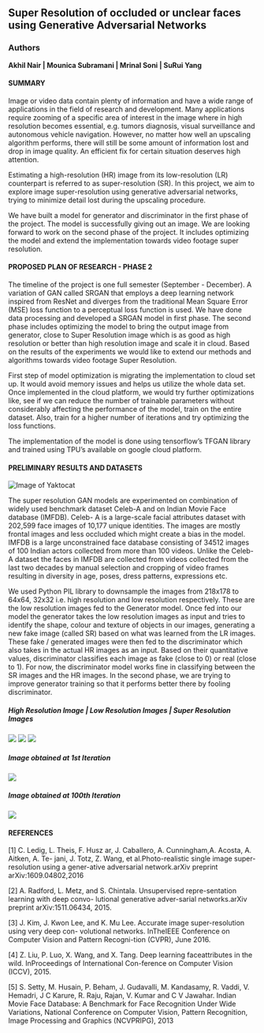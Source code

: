 ## Super Resolution of occluded or unclear faces using Generative Adversarial Networks

### Authors
**Akhil Nair | Mounica Subramani | Mrinal Soni | SuRui Yang**

#### SUMMARY

Image or video data contain plenty of information and have a wide range of applications in the field of research and development. Many applications require zooming of a specific area of interest in the image where in high resolution becomes essential, e.g.  tumors diagnosis, visual surveillance and autonomous vehicle navigation.   However,  no matter how well an upscaling algorithm performs, there will still be some amount of information lost and drop in image quality.  An efficient fix for certain situation deserves high attention.

Estimating  a  high-resolution  (HR)  image  from  its  low-resolution  (LR)  counterpart  is  referred to  as  super-resolution  (SR).  In this project, we aim to explore image super-resolution using generative adversarial networks, trying to minimize detail lost during the upscaling procedure. 

We have built a model for generator and discriminator in the first phase of the project. The model is successfully giving out an image. We are looking forward to work on the second phase of the project. It includes optimizing the model and extend the implementation towards video footage super resolution.

#### PROPOSED  PLAN  OF  RESEARCH - PHASE 2

The timeline of the project is one full semester (September - December). A variation of GAN called SRGAN that employs a deep learning network inspired from ResNet and diverges from the traditional Mean Square Error (MSE) loss function to a perceptual loss function is used. We have done data processing and developed a SRGAN model in first phase. The second phase includes optimizing the model to bring the output image from generator, close to Super Resolution image which is as good as high resolution or better than high resolution image and scale it in cloud. Based  on  the  results  of  the  experiments  we  would  like  to  extend  our  methods  and  algorithms towards video footage Super Resolution.

First step of model optimization is migrating the implementation to cloud set up. It would avoid memory issues and helps us utilize the whole data set. Once implemented in the cloud platform, we would try further optimizations like, see if we can reduce the number of trainable parameters without considerably affecting the performance of the model, train on the entire dataset. Also, train for a higher number of iterations and try optimizing the loss functions.

The  implementation  of  the  model  is  done  using  tensorflow’s  TFGAN  library  and  trained using TPU’s available on google cloud platform. 

#### PRELIMINARY  RESULTS  AND  DATASETS

![Image of Yaktocat](https://github.ccs.neu.edu/mounicasubramani/DS5500-Project-SRGAN/blob/master/Images/Fig%201%20Downsampling.png)

The super resolution GAN models are experimented on combination of widely used benchmark dataset Celeb-A and on Indian Movie Face database (IMFDB). Celeb- A is a large-scale facial attributes dataset with 202,599 face images of 10,177 unique identities. The images are mostly frontal images and less occluded which might create a bias in the model. IMFDB is a large unconstrained face database consisting of 34512 images of 100 Indian actors collected from more than 100 videos. Unlike the Celeb-A dataset the faces in IMFDB are collected from videos collected from the last two decades by manual selection and cropping of video frames resulting in diversity in age, poses, dress patterns, expressions etc.

We used Python PIL library to downsample the images from 218x178 to 64x64, 32x32 i.e. high resolution and low resolution respectively. These are the low resolution images fed to the Generator model. Once fed into our model the generator takes the low resolution images as input and tries to identify the shape, colour and texture of objects in our images, generating a new fake image (called SR) based on what was learned from the LR images. These fake / generated images were then fed to the discriminator which also takes in the actual HR images as an input. Based on their quantitative values, discriminator classifies each image as fake (close to 0) or real (close to 1). For now, the discriminator model works fine in classifying between the SR images and the HR images. In the second phase, we are trying to improve generator training so that it performs better there by fooling discriminator. 

##### High Resolution Image | Low Resolution Images | Super Resolution Images
![](https://github.ccs.neu.edu/mounicasubramani/DS5500-Project-SRGAN/blob/master/Images/HR_Image.jpg)
![](https://github.ccs.neu.edu/mounicasubramani/DS5500-Project-SRGAN/blob/master/Images/LR_Image.jpg)
![](https://github.ccs.neu.edu/mounicasubramani/DS5500-Project-SRGAN/blob/master/Images/SR_Image.jpg)

##### Image obtained at 1st Iteration
![](https://github.ccs.neu.edu/mounicasubramani/DS5500-Project-SRGAN/blob/master/Images/0.jpeg)

##### Image obtained at 100th Iteration
![](https://github.ccs.neu.edu/mounicasubramani/DS5500-Project-SRGAN/blob/master/Images/100_cr.jpeg)

#### REFERENCES

[1]  C. Ledig,  L. Theis,  F. Husz ar,  J. Caballero,  A. Cunningham,A. Acosta,  A. Aitken,  A. Te- jani, J. Totz, Z. Wang, et al.Photo-realistic single image super-resolution using a gener-ative adversarial network.arXiv preprint arXiv:1609.04802,2016

[2]  A. Radford, L. Metz, and S. Chintala. Unsupervised repre-sentation learning with deep convo- lutional generative adver-sarial networks.arXiv preprint arXiv:1511.06434, 2015.

[3]  J. Kim, J. Kwon Lee, and K. Mu Lee. Accurate image super-resolution using very deep con- volutional networks.  InTheIEEE Conference on Computer  Vision and Pattern  Recogni-tion (CVPR), June 2016.

[4]  Z. Liu, P. Luo, X. Wang, and X. Tang. Deep learning faceattributes in the wild. InProceedings of International Con-ference on Computer Vision (ICCV), 2015.

[5]  S. Setty, M. Husain, P. Beham, J. Gudavalli, M. Kandasamy, R. Vaddi, V. Hemadri, J C Karure, R. Raju, Rajan, V. Kumar and C V Jawahar. Indian Movie Face Database:  A Benchmark for Face Recognition Under Wide Variations, National Conference on Computer Vision, Pattern Recognition, Image Processing and Graphics (NCVPRIPG), 2013

